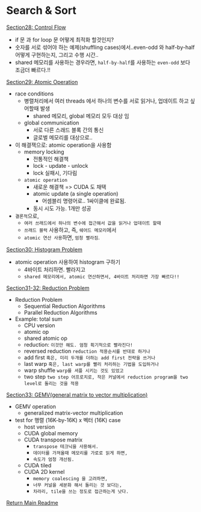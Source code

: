# Search & Sort

[Section28: Control Flow](./doc/section22.md)
- if 문 과 for loop 문 어떻게 최적화 할것인지?    
- 숫자를 서로 섞어야 하는 예제(shuffling cases)에서..even-odd 와 half-by-half 어떻게 구현하는지, 그리고 수행 시간..
- shared 메모리를 사용하는 경우라면, `half-by-half`를 사용하는 `even-odd` 보다 조금더 빠르다.!!

[Section29: Atomic Operation](./doc/section23.md)
- race conditions
  - 병렬처리에서 여러 threads 에서 하나의 변수를 서로 읽거나, 업데이트 하고 싶어할때 발생
      - shared 메모리, global 메모리 모두 대상 임
  - global communication
      - 서로 다른 스래드 블록 간의 통신
      - 글로벌 메모리를 대상으로..
- 이 해결잭으로: atomic operation을 사용함
  - memory locking
    - 전통적인 해결책
    - lock - update - unlock
    - lock 실패시, 기다림
  - `atomic operation`
    - 새로운 해결책 => CUDA 도 채택
    - atomic update (a single operation)
        - 어셈블리 명령어로.. 1싸이클에 완료됨.
    - 동시 시도 가능. 1개만 성공
- `결론적`으로, 
  - `여러 쓰래드에서 하나의 변수에 접근해서 값을 읽거나 업데이트 할때`  
  - `쓰래드 블럭` 사용하고, 즉, `쉐어드 메모리`에서 
  - `atomic 연산 사용`하면, `엄청 빨라짐`.

[Section30: Histogram Problem](./doc/section24.md)
- atomic operation 사용하여 histogram 구하기
  - 4바이트 처리하면. 빨라지고
  - `shared 메모리에서, atomic 연산하면서, 4바이트 처리하면 가장 빠르다!!`

[Section31-32: Reduction Problem](./doc/section25.md)
- Reduction Problem
  - Sequential Reduction Algorithms
  - Parallel Reduction Algorithms
- Example: total sum
  - CPU version
  - atomic op
  - shared atomic op
  - reduction: `이것만 해도. 엄청 획기적으로 빨라진다!`
  - reversed reduction `reduction 적용순서를 반대로 하거나`
  - add first `혹은, 미리 두개를 더하는 add first 전략을 쓰거나`
  - last warp `혹은, last warp를 빨리 처리하는 기법을 도입하거나`
  - warp shuffle `warp를 셔플 시키는 것도 있었고`
  - two step `two step 어프로치로, 작은 커널에서 reduction program을 two level로 돌리는 것을 적용`
  
[Section33: GEMV(general matrix to vector multiplication)](./doc/section27.md)
- GEMV operation
  - generalized matrix-vector multiplication
- test for 행렬 (16K-by-16K) x 벡터 (16K) case
  - host version
  - CUDA global memory
  - CUDA transpose matrix
    - `transpose 테크닉을 사용해서.`
    - `데이터를 가져올때 메모리를 가로로 읽게 하면,`
    - `속도가 엄청 개선됨.`
  - CUDA tiled
  - CUDA 2D kernel
    - `memory coalescing 을 고려하면,`
    - `너무 커널을 세분화 해서 돌리는 것 보다는,`
    - `차라리, tile을 쓰는 정도로 접근하는게 낫다.`
  
[Return Main Readme](../README.md)  


